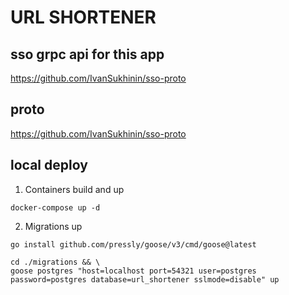 # URL SHORTENER

## sso grpc api for this app
https://github.com/IvanSukhinin/sso-proto

## proto
https://github.com/IvanSukhinin/sso-proto

## local deploy
1) Containers build and up
```shell
docker-compose up -d
```
2) Migrations up
```shell
go install github.com/pressly/goose/v3/cmd/goose@latest
```

```shell
cd ./migrations && \
goose postgres "host=localhost port=54321 user=postgres password=postgres database=url_shortener sslmode=disable" up
```
